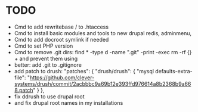 TODO
====

* Cmd to add rewritebase / to .htaccess
* Cmd to install basic modules and tools to new drupal
  redis, adminmenu, 
* Cmd to add docroot symlink if needed
* Cmd to set PHP version
* Cmd to remove .git dirs: 
  find * -type d -name ".git" -print -exec rm -rf {} +
  and prevent them using 
* better: add .git to .gitignore
* add patch to drush:
          "patches": {
              "drush/drush": {
                  "mysql defaults-extra-file": "https://github.com/clever-systems/drush/commit/2acbbbc9a69b12e393ffd976614a8b2368b9a668.patch"
              }
          },
* fix ddrush to use drupal root
* and fix drupal root names in my installations

